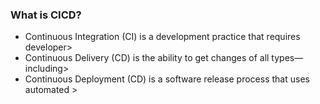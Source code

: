 ### What is CICD?
- Continuous Integration (CI) is a development practice that requires developer>
- Continuous Delivery (CD) is the ability to get changes of all types—including>
- Continuous Deployment (CD) is a software release process that uses automated >


